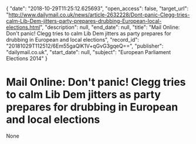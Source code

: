 {
  "date": "2018-10-29T11:25:12.625693", 
  "open_access": false, 
  "target_url": "http://www.dailymail.co.uk/news/article-2632228/Dont-panic-Clegg-tries-calm-Lib-Dem-jitters-party-prepares-drubbing-European-local-elections.html", 
  "description": null, 
  "end_date": null, 
  "title": "Mail Online: Don't panic! Clegg tries to calm Lib Dem jitters as party prepares for drubbing in European and local elections", 
  "record_id": "20181029T112512/6Em55gaQlK1V+qGvG3gqeQ==", 
  "publisher": "dailymail.co.uk", 
  "start_date": null, 
  "subject": "European Parliament Elections 2014"
}

# Mail Online: Don't panic! Clegg tries to calm Lib Dem jitters as party prepares for drubbing in European and local elections

None